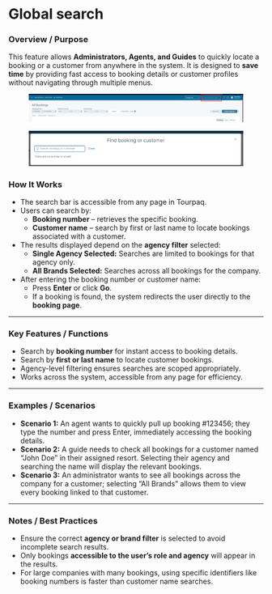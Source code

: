 # Global search

### **Overview / Purpose**

This feature allows **Administrators, Agents, and Guides** to quickly locate a booking or a customer from anywhere in the system. It is designed to **save time** by providing fast access to booking details or customer profiles without navigating through multiple menus.

<figure><img src="../.gitbook/assets/image (362).png" alt=""><figcaption></figcaption></figure>

<figure><img src="../.gitbook/assets/image (28) (1) (1).png" alt=""><figcaption></figcaption></figure>

### **How It Works**

* The search bar is accessible from any page in Tourpaq.
* Users can search by:
  * **Booking number** – retrieves the specific booking.
  * **Customer name** – search by first or last name to locate bookings associated with a customer.
* The results displayed depend on the **agency filter** selected:
  * **Single Agency Selected:** Searches are limited to bookings for that agency only.
  * **All Brands Selected:** Searches across all bookings for the company.
* After entering the booking number or customer name:
  * Press **Enter** or click **Go**.
  * If a booking is found, the system redirects the user directly to the **booking page**.

***

### **Key Features / Functions**

* Search by **booking number** for instant access to booking details.
* Search by **first or last name** to locate customer bookings.
* Agency-level filtering ensures searches are scoped appropriately.
* Works across the system, accessible from any page for efficiency.

***

### **Examples / Scenarios**

* **Scenario 1:** An agent wants to quickly pull up booking #123456; they type the number and press Enter, immediately accessing the booking details.
* **Scenario 2:** A guide needs to check all bookings for a customer named “John Doe” in their assigned resort. Selecting their agency and searching the name will display the relevant bookings.
* **Scenario 3:** An administrator wants to see all bookings across the company for a customer; selecting “All Brands” allows them to view every booking linked to that customer.

***

### **Notes / Best Practices**

* Ensure the correct **agency or brand filter** is selected to avoid incomplete search results.
* Only bookings **accessible to the user’s role and agency** will appear in the results.
* For large companies with many bookings, using specific identifiers like booking numbers is faster than customer name searches.
